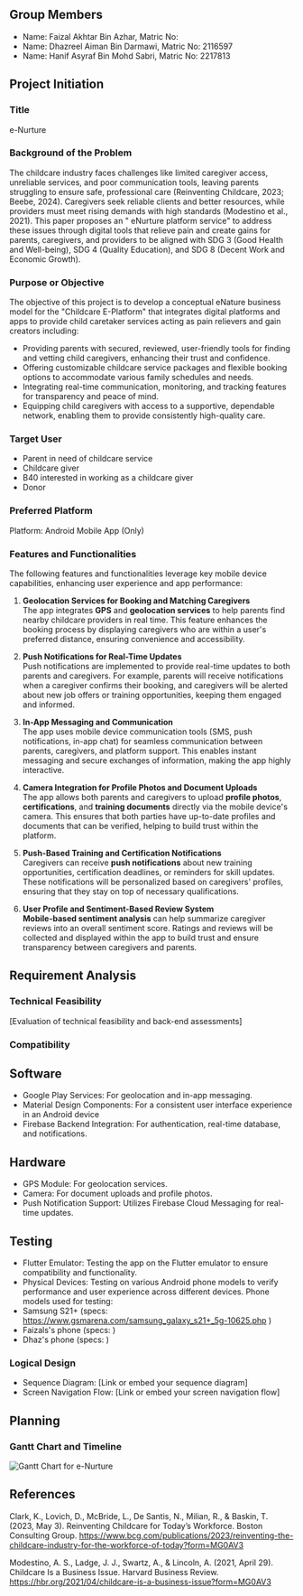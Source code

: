 ## Group Members
- Name: Faizal Akhtar Bin Azhar, Matric No: 
- Name: Dhazreel Aiman Bin Darmawi, Matric No: 2116597
- Name: Hanif Asyraf Bin Mohd Sabri, Matric No: 2217813

## Project Initiation
### Title
e-Nurture

### Background of the Problem
The childcare industry faces challenges like limited caregiver access, unreliable services, and poor communication tools, leaving parents struggling to ensure safe, professional care (Reinventing Childcare, 2023; Beebe, 2024). Caregivers seek reliable clients and better resources, while providers must meet rising demands with high standards (Modestino et al., 2021). This paper proposes an " eNurture platform service" to address these issues through digital tools that relieve pain and create gains for parents, caregivers, and providers to be aligned with SDG 3 (Good Health and Well-being), SDG 4 (Quality Education), and SDG 8 (Decent Work and Economic Growth).

### Purpose or Objective
The objective of this project is to develop a conceptual eNature business model for the "Childcare E-Platform" that integrates digital platforms and apps to provide child caretaker services acting as pain relievers and gain creators including:
- Providing parents with secured, reviewed, user-friendly tools for finding and vetting child caregivers, enhancing their trust and confidence. 
- Offering customizable childcare service packages and flexible booking options to accommodate various family schedules and needs. 
- Integrating real-time communication, monitoring, and tracking features for transparency and peace of mind. 
- Equipping child caregivers with access to a supportive, dependable network, enabling them to provide consistently high-quality care.

### Target User
- Parent in need of childcare service
- Childcare giver
- B40 interested in working as a childcare giver
- Donor

### Preferred Platform
Platform: Android Mobile App (Only)

### Features and Functionalities
The following features and functionalities leverage key mobile device capabilities, enhancing user experience and app performance:

1. **Geolocation Services for Booking and Matching Caregivers**  
   The app integrates **GPS** and **geolocation services** to help parents find nearby childcare providers in real time. This feature enhances the booking process by displaying caregivers who are within a user's preferred distance, ensuring convenience and accessibility.

2. **Push Notifications for Real-Time Updates**  
   Push notifications are implemented to provide real-time updates to both parents and caregivers. For example, parents will receive notifications when a caregiver confirms their booking, and caregivers will be alerted about new job offers or training opportunities, keeping them engaged and informed.

3. **In-App Messaging and Communication**  
   The app uses mobile device communication tools (SMS, push notifications, in-app chat) for seamless communication between parents, caregivers, and platform support. This enables instant messaging and secure exchanges of information, making the app highly interactive.

4. **Camera Integration for Profile Photos and Document Uploads**  
   The app allows both parents and caregivers to upload **profile photos**, **certifications**, and **training documents** directly via the mobile device's camera. This ensures that both parties have up-to-date profiles and documents that can be verified, helping to build trust within the platform.

5. **Push-Based Training and Certification Notifications**  
   Caregivers can receive **push notifications** about new training opportunities, certification deadlines, or reminders for skill updates. These notifications will be personalized based on caregivers' profiles, ensuring that they stay on top of necessary qualifications.

6. **User Profile and Sentiment-Based Review System**  
    **Mobile-based sentiment analysis** can help summarize caregiver reviews into an overall sentiment score. Ratings and reviews will be collected and displayed within the app to build trust and ensure transparency between caregivers and parents.

## Requirement Analysis
### Technical Feasibility
[Evaluation of technical feasibility and back-end assessments]

### Compatibility
## Software
- Google Play Services: For geolocation and in-app messaging.
- Material Design Components: For a consistent user interface experience in an Android device
- Firebase Backend Integration: For authentication, real-time database, and notifications.
## Hardware
- GPS Module: For geolocation services.
- Camera: For document uploads and profile photos.
- Push Notification Support: Utilizes Firebase Cloud Messaging for real-time updates.
## Testing
- Flutter Emulator: Testing the app on the Flutter emulator to ensure compatibility and functionality.
- Physical Devices: Testing on various Android phone models to verify performance and user experience across different devices.
Phone models used for testing:
- Samsung S21+ (specs: https://www.gsmarena.com/samsung_galaxy_s21+_5g-10625.php )
- Faizals's phone (specs: )
- Dhaz's phone (specs: )

### Logical Design
- Sequence Diagram: [Link or embed your sequence diagram]
- Screen Navigation Flow: [Link or embed your screen navigation flow]

## Planning
### Gantt Chart and Timeline
![Gantt Chart for e-Nurture](https://drive.google.com/uc?export=view&id=13dtG3OyqcSJh5PsRyAOwc9_9JOam2BP2)

## References
Clark, K., Lovich, D., McBride, L., De Santis, N., Milian, R., & Baskin, T. (2023, May 3). Reinventing Childcare for Today’s Workforce. Boston Consulting Group. https://www.bcg.com/publications/2023/reinventing-the-childcare-industry-for-the-workforce-of-today?form=MG0AV3

Modestino, A. S., Ladge, J. J., Swartz, A., & Lincoln, A. (2021, April 29). Childcare Is a Business Issue. Harvard Business Review. https://hbr.org/2021/04/childcare-is-a-business-issue?form=MG0AV3